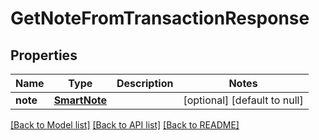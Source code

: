 # GetNoteFromTransactionResponse
## Properties

| Name | Type | Description | Notes |
|------------ | ------------- | ------------- | -------------|
| **note** | [**SmartNote**](SmartNote.md) |  | [optional] [default to null] |

[[Back to Model list]](../README.md#documentation-for-models) [[Back to API list]](../README.md#documentation-for-api-endpoints) [[Back to README]](../README.md)

